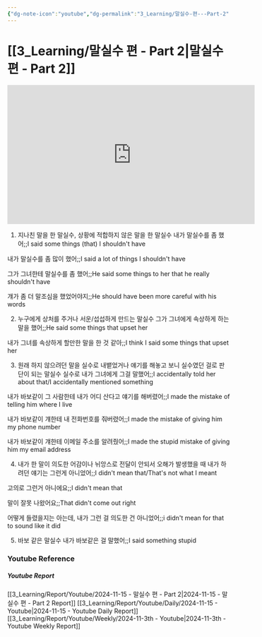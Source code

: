 ```yaml
---
{"dg-note-icon":"youtube","dg-permalink":"3_Learning/말실수-편---Part-2","created-date":"2024-11-15 11:57:58 pm","date":"2024-11-15","type":"youtube","tags":["youtube","english","flashcards"],"aliases":null,"youtuber":"빨모쌤","channelName":"라이브 아카데미","link":"https://www.youtube.com/watch?v=D8UmFlDYjX4","img":"https://img.youtube.com/vi/D8UmFlDYjX4/0.jpg","dg-publish":true,"permalink":"/3_Learning/말실수-편---Part-2/","dgPassFrontmatter":true,"noteIcon":"youtube"}
---
```


# [[3_Learning/말실수 편 - Part 2\|말실수 편 - Part 2]]


<div class="container-root"><span></span></div><div><div class="container-root"><iframe width="560" height="315" src="https://www.youtube.com/embed/D8UmFlDYjX4" title="YouTube video player" frameborder="0" allow="accelerometer; autoplay; clipboard-write; encrypted-media; gyroscope; picture-in-picture; web-share" allowfullscreen=""></iframe></div></div>

1. 지나친 말을 한 말실수, 상황에 적합하지 않은 말을 한 말실수
내가 말실수를 좀 했어;;I said some things (that) I shouldn't have
<!--SR:!2025-01-21,42,290-->
내가 말실수를 좀 많이 했어;;I said a lot of things I shouldn't have
<!--SR:!2024-11-27,3,250-->
그가 그녀한테 말실수를 좀 했어;;He said some things to her that he really shouldn't have
<!--SR:!2024-12-15,5,230-->
걔가 좀 더 말조심을 했었어야지;;He should have been more careful with his words
<!--SR:!2025-02-05,57,310-->

2. 누구에게 상처를 주거나 서운/섭섭하게 만드는 말실수
그가 그녀에게 속상하게 하는 말을 했어;;He said some things that upset her
<!--SR:!2025-01-17,38,290-->
내가 그녀를 속상하게 할만한 말을 한 것 같아;;I think I said some things that upset her
<!--SR:!2025-01-05,26,290-->

3. 원래 하지 않으려던 말을 실수로 내뱉었거나 얘기를 해놓고 보니 실수였던 걸로 판단이 되는 말실수
실수로 내가 그녀에게 그걸 말했어;;I accidentally told her about that/I accidentally mentioned something
<!--SR:!2025-01-03,23,250-->
내가 바보같이 그 사람한테 내가 어디 산다고 얘기를 해버렸어;;I made the mistake of telling him where I live
<!--SR:!2025-01-09,26,270-->
내가 바보같이 걔한테 내 전화번호를 줘버렸어;;I made the mistake of giving him my phone number
<!--SR:!2025-01-24,41,290-->
내가 바보같이 걔한테 이메일 주소를 알려줬어;;I made the stupid mistake of giving him my email address
<!--SR:!2025-01-21,41,290-->

4. 내가 한 말이 의도한 어감이나 뉘앙스로 전달이 안되서 오해가 발생했을 때
내가 하려던 얘기는 그런게 아니었어;;I didn't mean that/That's not what I meant
<!--SR:!2025-01-02,22,250-->
고의로 그런거 아니에요;;I didn't mean that
<!--SR:!2025-01-17,37,290-->
말이 잘못 나왔어요;;That didn't come out right
<!--SR:!2025-01-09,26,290-->
어떻게 들렸을지는 아는데, 내가 그런 걸 의도한 건 아니었어;;i didn't mean for that to sound like it did
<!--SR:!2024-12-26,16,250-->

5. 바보 같은 말실수
내가 바보같은 걸 말했어;;I said something stupid
<!--SR:!2025-01-24,41,290-->










### Youtube Reference
##### Youtube Report
[[3_Learning/Report/Youtube/2024-11-15 - 말실수 편 - Part 2\|2024-11-15 - 말실수 편 - Part 2 Report]]
[[3_Learning/Report/Youtube/Daily/2024-11-15 - Youtube\|2024-11-15 - Youtube Daily Report]]
[[3_Learning/Report/Youtube/Weekly/2024-11-3th - Youtube\|2024-11-3th - Youtube Weekly Report]]

